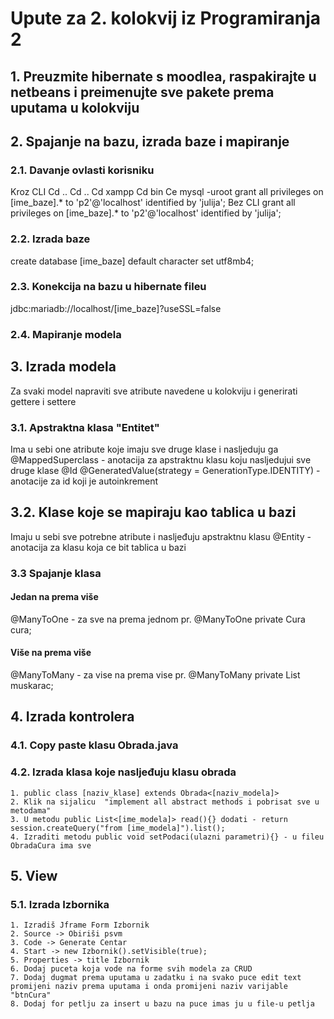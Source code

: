 # Upute za 2. kolokvij iz Programiranja 2

## 1. Preuzmite hibernate s moodlea, raspakirajte u netbeans i preimenujte sve pakete prema uputama u kolokviju
## 2. Spajanje na bazu, izrada baze i mapiranje
### 2.1. Davanje ovlasti korisniku
Kroz CLI
Cd ..
Cd ..
Cd xampp
Cd bin
Ce mysql  -uroot
grant all privileges on [ime_baze].* to 'p2'@'localhost' identified by 'julija';
Bez CLI
grant all privileges on [ime_baze].* to 'p2'@'localhost' identified by 'julija';
### 2.2. Izrada baze
create database [ime_baze] default character set utf8mb4;
### 2.3. Konekcija na bazu u hibernate fileu
<property name="connection.url">jdbc:mariadb://localhost/[ime_baze]?useSSL=false</property>
### 2.4. Mapiranje modela
<mapping class="[klasa].[podklasa].[model]" />



## 3. Izrada modela
Za svaki model napraviti sve atribute navedene u kolokviju i generirati gettere i settere
### 3.1. Apstraktna klasa "Entitet"
Ima u sebi one atribute koje imaju sve druge klase i nasljeduju ga
@MappedSuperclass - anotacija za apstraktnu klasu koju nasljedujui sve druge klase
@Id
@GeneratedValue(strategy = GenerationType.IDENTITY) - anotacije za id koji je autoinkrement
## 3.2. Klase koje se mapiraju kao tablica u bazi
Imaju u sebi sve potrebne atribute i nasljeđuju apstraktnu klasu
@Entity - anotacija za klasu koja ce bit tablica u bazi
### 3.3 Spajanje klasa
#### Jedan na prema više
@ManyToOne - za sve na prema jednom pr. @ManyToOne
    private Cura cura;
    
#### Više na prema više
@ManyToMany - za vise na prema vise pr. @ManyToMany
    private List<Muskarac> muskarac;
## 4. Izrada kontrolera
### 4.1. Copy paste klasu Obrada.java
### 4.2. Izrada klasa koje nasljeđuju klasu obrada
    1. public class [naziv_klase] extends Obrada<[naziv_modela]>
    2. Klik na sijalicu  "implement all abstract methods i pobrisat sve u metodama"
    3. U metodu public List<[ime_modela]> read(){} dodati - return session.createQuery("from [ime_modela]").list();
    4. Izraditi metodu public void setPodaci(ulazni parametri){} - u fileu ObradaCura ima sve
## 5. View
### 5.1. Izrada Izbornika
    1. Izradiš Jframe Form Izbornik
    2. Source -> Obiriši psvm
    3. Code -> Generate Centar
    4. Start -> new Izbornik().setVisible(true);
    5. Properties -> title Izbornik
    6. Dodaj puceta koja vode na forme svih modela za CRUD
    7. Dodaj dugmat prema uputama u zadatku i na svako puce edit text promijeni naziv prema uputama i onda promijeni naziv varijable "btnCura"
    8. Dodaj for petlju za insert u bazu na puce imas ju u file-u petlja
    





